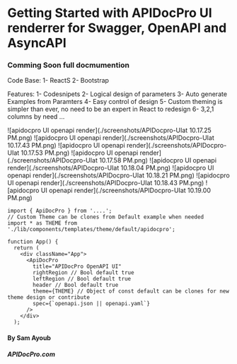 # Getting Started with APIDocPro UI renderrer for Swagger, OpenAPI and AsyncAPI


### Comming Soon full docmumention

Code Base:
1- ReactS
2- Bootstrap

Features: 
1- Codesnipets
2- Logical design of parameters
3- Auto generate Examples from Paramters 
4- Easy control of design
5- Custom theming is simpler than ever, no need to be an expert in React to redesign 
6- 3,2,1 columns by need
...


![apidocpro UI openapi render](./screenshots/APIDocpro-UIat 10.17.25 PM.png)
![apidocpro UI openapi render](./screenshots/APIDocpro-UIat 10.17.43 PM.png)
![apidocpro UI openapi render](./screenshots/APIDocpro-UIat 10.17.53 PM.png)
![apidocpro UI openapi render](./screenshots/APIDocpro-UIat 10.17.58 PM.png)
![apidocpro UI openapi render](./screenshots/APIDocpro-UIat 10.18.04 PM.png)
![apidocpro UI openapi render](./screenshots/APIDocpro-UIat 10.18.21 PM.png)
![apidocpro UI openapi render](./screenshots/APIDocpro-UIat 10.18.43 PM.png)
![apidocpro UI openapi render](./screenshots/APIDocpro-UIat 10.19.00 PM.png)




```
import { ApiDocPro } from '....';
// Custom Theme can be clones from Default example when needed
import * as THEME from './lib/components/templates/theme/default/apidocpro';

function App() {
  return (
    <div className="App">
      <ApiDocPro
        title="APIDocPro OpenAPI UI"
        rightRegion // Bool default true
        leftRegion // Bool default true
        header // Bool default true
        theme={THEME} // Object of const default can be clones for new theme design or contribute
        spec={`openapi.json || openapi.yaml`}
      />
    </div>
  );

```

#### By Sam Ayoub
##### APIDocPro.com
